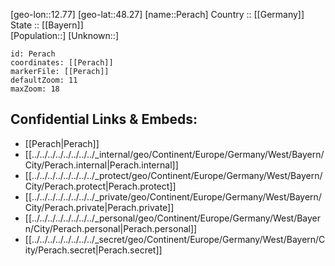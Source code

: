 ﻿---
location: [48.27,12.77] 
mapzoom: [7,12] 
mapmarker: city 
type: City
tags:
- geo/City


SpocWebEntityId: 33301
isDeleted: false
confidential: public

---
[geo-lon::12.77] 
[geo-lat::48.27] 
[name::Perach] 
Country :: [[Germany]]  
State :: [[Bayern]]  
[Population::] 
[Unknown::] 


```leaflet
id: Perach
coordinates: [[Perach]] 
markerFile: [[Perach]] 
defaultZoom: 11 
maxZoom: 18
```


## Confidential Links & Embeds: 
- [[Perach|Perach]]  
- [[../../../../../../../../_internal/geo/Continent/Europe/Germany/West/Bayern/City/Perach.internal|Perach.internal]] 
- [[../../../../../../../../_protect/geo/Continent/Europe/Germany/West/Bayern/City/Perach.protect|Perach.protect]] 
- [[../../../../../../../../_private/geo/Continent/Europe/Germany/West/Bayern/City/Perach.private|Perach.private]] 
- [[../../../../../../../../_personal/geo/Continent/Europe/Germany/West/Bayern/City/Perach.personal|Perach.personal]] 
- [[../../../../../../../../_secret/geo/Continent/Europe/Germany/West/Bayern/City/Perach.secret|Perach.secret]] 

